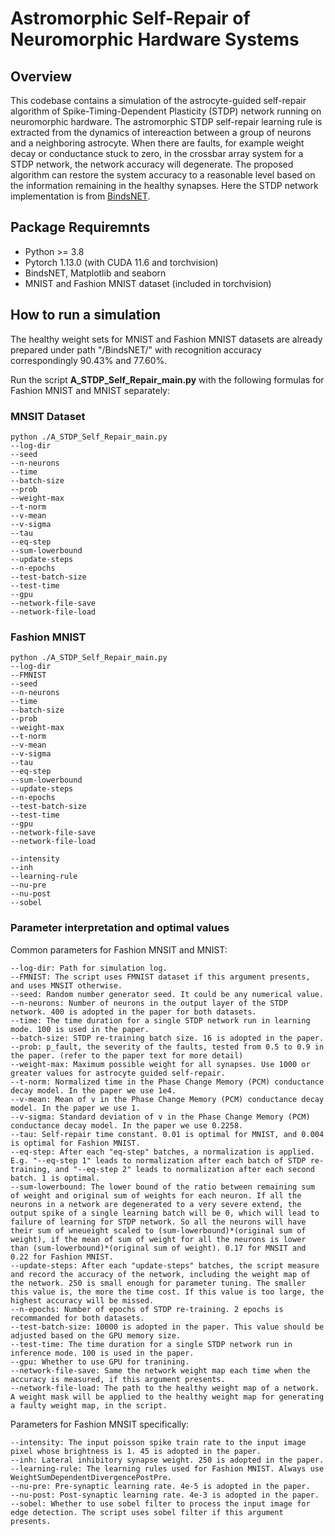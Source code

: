 # Astromorphic Self-Repair of Neuromorphic Hardware Systems

## Overview

This codebase contains a simulation of the astrocyte-guided self-repair algorithm of Spike-Timing-Dependent Plasticity (STDP) network running on neuromorphic hardware. The astromorphic STDP self-repair learning rule is extracted from the dynamics of intereaction between a group of neurons and a neighboring astrocyte. When there are faults, for example weight decay or conductance stuck to zero, in the crossbar array system for a STDP network, the network accuracy will degenerate. The proposed algorithm can restore the system accuracy to a reasonable level based on the information remaining in the healthy synapses. Here the STDP network implementation is from [BindsNET](https://github.com/BindsNET/bindsnet).

## Package Requiremnts

- Python >= 3.8
- Pytorch 1.13.0 (with CUDA 11.6 and torchvision)
- BindsNET, Matplotlib and seaborn
- MNIST and Fashion MNIST dataset (included in torchvision)

## How to run a simulation

The healthy weight sets for MNIST and Fashion MNIST datasets are already prepared under path "/BindsNET/" with recognition accuracy correspondingly 90.43% and 77.60%.

Run the script **A_STDP_Self_Repair_main.py** with the following formulas for Fashion MNIST and MNIST separately:

### MNSIT Dataset
```
python ./A_STDP_Self_Repair_main.py
--log-dir
--seed
--n-neurons
--time
--batch-size
--prob
--weight-max
--t-norm
--v-mean
--v-sigma
--tau
--eq-step
--sum-lowerbound
--update-steps
--n-epochs
--test-batch-size
--test-time
--gpu
--network-file-save
--network-file-load
```

### Fashion MNIST

```
python ./A_STDP_Self_Repair_main.py
--log-dir
--FMNIST
--seed
--n-neurons
--time
--batch-size
--prob
--weight-max
--t-norm
--v-mean
--v-sigma
--tau
--eq-step
--sum-lowerbound
--update-steps
--n-epochs
--test-batch-size
--test-time
--gpu
--network-file-save
--network-file-load

--intensity
--inh
--learning-rule
--nu-pre
--nu-post
--sobel
```

### Parameter interpretation and optimal values

Common parameters for Fashion MNSIT and MNIST:
```
--log-dir: Path for simulation log. 
--FMNIST: The script uses FMNIST dataset if this argument presents, and uses MNSIT otherwise. 
--seed: Random number generator seed. It could be any numerical value. 
--n-neurons: Number of neurons in the output layer of the STDP network. 400 is adopted in the paper for both datasets.
--time: The time duration for a single STDP network run in learning mode. 100 is used in the paper.
--batch-size: STDP re-training batch size. 16 is adopted in the paper.
--prob: p_fault, the severity of the faults, tested from 0.5 to 0.9 in the paper. (refer to the paper text for more detail) 
--weight-max: Maximum possible weight for all synapses. Use 1000 or greater values for astrocyte guided self-repair. 
--t-norm: Normalized time in the Phase Change Memory (PCM) conductance decay model. In the paper we use 1e4. 
--v-mean: Mean of v in the Phase Change Memory (PCM) conductance decay model. In the paper we use 1. 
--v-sigma: Standard deviation of v in the Phase Change Memory (PCM) conductance decay model. In the paper we use 0.2258. 
--tau: Self-repair time constant. 0.01 is optimal for MNIST, and 0.004 is optimal for Fashion MNIST. 
--eq-step: After each "eq-step" batches, a normalization is applied. E.g. "--eq-step 1" leads to normalization after each batch of STDP re-training, and "--eq-step 2" leads to normalization after each second batch. 1 is optimal.
--sum-lowerbound: The lower bound of the ratio between remaining sum of weight and original sum of weights for each neuron. If all the neurons in a network are degenerated to a very severe extend, the output spike of a single learning batch will be 0, which will lead to failure of learning for STDP network. So all the neurons will have their sum of wneueight scaled to (sum-lowerbound)*(original sum of weight), if the mean of sum of weight for all the neurons is lower than (sum-lowerbound)*(original sum of weight). 0.17 for MNSIT and 0.22 for Fashion MNIST. 
--update-steps: After each "update-steps" batches, the script measure and record the accuracy of the network, including the weight map of the network. 250 is small enough for parameter tuning. The smaller this value is, the more the time cost. If this value is too large, the highest accuracy will be missed.
--n-epochs: Number of epochs of STDP re-training. 2 epochs is recommanded for both datasets. 
--test-batch-size: 10000 is adopted in the paper. This value should be adjusted based on the GPU memory size. 
--test-time: The time duration for a single STDP network run in inference mode. 100 is used in the paper. 
--gpu: Whether to use GPU for tranining. 
--network-file-save: Same the network weight map each time when the accuracy is measured, if this argument presents. 
--network-file-load: The path to the healthy weight map of a network. A weight mask will be applied to the healthy weight map for generating a faulty weight map, in the script. 
```

Parameters for Fashion MNSIT specifically:
```
--intensity: The input poisson spike train rate to the input image pixel whose brightness is 1. 45 is adopted in the paper. 
--inh: Lateral inhibitory synapse weight. 250 is adopted in the paper. 
--learning-rule: The learning rules used for Fashion MNIST. Always use WeightSumDependentDivergencePostPre. 
--nu-pre: Pre-synaptic learning rate. 4e-5 is adopted in the paper. 
--nu-post: Post-synaptic learning rate. 4e-3 is adopted in the paper. 
--sobel: Whether to use sobel filter to process the input image for edge detection. The script uses sobel filter if this argument presents. 
```



